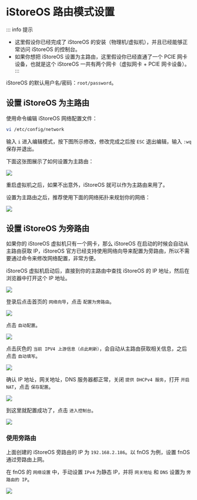 # iStoreOS 路由模式设置

::: info 提示
- 这里假设你已经完成了 iStoreOS 的安装（物理机/虚拟机），并且已经能够正常访问 iStoreOS 的控制台。
- 如果你想把 iStoreOS 设置为主路由，这里假设你已经直通了一个 PCIE 网卡设备，也就是这个 iStoreOS 一共有两个网卡（虚拟网卡 + PCIE 网卡设备）。
:::

iStoreOS 的默认用户名/密码：`root/password`。

## 设置 iStoreOS 为主路由

使用命令编辑 iStoreOS 网络配置文件：

```sh
vi /etc/config/network
```

输入 `i` 进入编辑模式，按下图所示修改，修改完成之后按 `ESC` 退出编辑，输入 `:wq` 保存并退出。

下面这张图展示了如何设置为主路由：

![](https://img.slarker.me/wiki/Snipaste_2025-01-22_14-47-35.webp)

重启虚拟机之后，如果不出意外，iStoreOS 就可以作为主路由来用了。

设置为主路由之后，推荐使用下面的网络拓扑来规划你的网络：

![](https://img.slarker.me/wiki/istoreos.drawio2.drawio.webp)

## 设置 iStoreOS 为旁路由

如果你的 iStoreOS 虚拟机只有一个网卡，那么 iStoreOS 在启动的时候会自动从主路由获取 IP，iStoreOS 官方已经支持使用网络向导来配置为旁路由，所以不需要通过命令来修改网络配置，非常方便。

iStoreOS 虚拟机启动后，直接到你的主路由中查找 iStoreOS 的 IP 地址，然后在浏览器中打开这个 IP 地址。

![](https://img.slarker.me/wiki/9290b8f0f115411b9ad3bc64d8547c4c.webp)

登录后点击首页的 `网络向导`，点击 `配置为旁路由`。

![](https://img.slarker.me/wiki/91eaaa3983d54718863a6b066bf2d5f0.webp)

点击 `自动配置`。

![](https://img.slarker.me/wiki/af0a4c21344249e1ba2b955feeea252b.webp)

点击灰色的 `当前 IPV4 上游信息（点此刷新）`，会自动从主路由获取相关信息，之后点击 `自动填写`。

![](https://img.slarker.me/wiki/64dc189c740643429d96f06cabbfa21f.webp)

确认 IP 地址，网关地址，DNS 服务器都正常，关闭 `提供 DHCPv4 服务`，打开 `开启 NAT`，点击 `保存配置`。

![](https://img.slarker.me/wiki/996fd5f265c14649bd4d9f61020236b1.webp)

到这里就配置成功了，点击 `进入控制台`。

![](https://img.slarker.me/wiki/0b9ea5d43fde42f4b2c05869f302d917.webp)

### 使用旁路由

上面创建的 iStoreOS 旁路由的 IP 为 `192.168.2.186`。以 fnOS 为例，设置 fnOS 通过旁路由上网。

在 fnOS 的 `网络设置` 中，手动设置 `IPv4` 为静态 IP，并将 `网关地址` 和 `DNS` 设置为 `旁路由的 IP`。

![](https://img.slarker.me/wiki/1536e93bc814445bb9fcc05719cb1ff6.webp)
